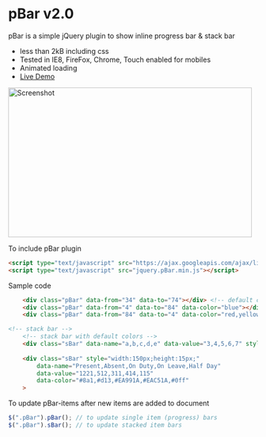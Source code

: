# pBar v2.0
pBar is a simple jQuery plugin to show inline progress bar & stack bar
* less than 2kB including css
* Tested in IE8, FireFox, Chrome, Touch enabled for mobiles
* Animated loading
* [Live Demo](http://code.mgvz.com/pBar/)

[<img width="492" height="302" src="https://cloud.githubusercontent.com/assets/4730683/14059390/970659aa-f365-11e5-9b91-3c7369ebfc40.png" alt="Screenshot">](http://code.mgvz.com/pBar/)

To include pBar plugin
```html
<script type="text/javascript" src="https://ajax.googleapis.com/ajax/libs/jquery/1.11.2/jquery.min.js"></script>
<script type="text/javascript" src="jquery.pBar.min.js"></script>
```

Sample code
```html
	<div class="pBar" data-from="34" data-to="74"></div> <!-- default colors <#b32,#d31,#ea6,#fa6,#fd8,#ad6,#9c6,#5b6,#6a7> -->
	<div class="pBar" data-from="4" data-to="84" data-color="blue"></div> <!-- single colors -->
	<div class="pBar" data-from="84" data-to="4" data-color="red,yellow,green"></div> <!-- multiple colors -->

<!-- stack bar -->
	<!-- stack bar with default colors -->
	<div class="sBar" data-name="a,b,c,d,e" data-value="3,4,5,6,7" style="width:150px;height:15px;"></div>
	
	<div class="sBar" style="width:150px;height:15px;"
		data-name="Present,Absent,On Duty,On Leave,Half Day"
		data-value="1221,512,311,414,115"
		data-color="#8a1,#d13,#EA991A,#EAC51A,#0ff"
	>
```

To update pBar-items after new items are added to document
```javascript
$(".pBar").pBar(); // to update single item (progress) bars
$(".pBar").sBar(); // to update stacked item bars
```
